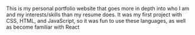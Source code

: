 This is my personal portfolio website that goes more in depth into who I am and my interests/skills than my resume does. It was my first project with CSS, HTML, and JavaScript, so it was fun to use these languages, as well as become familiar with React
